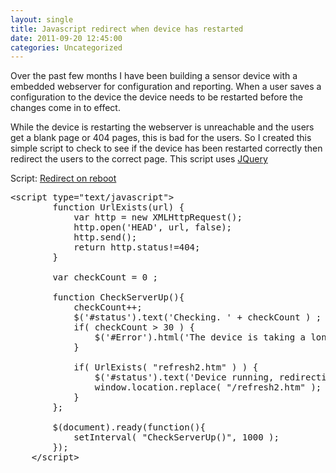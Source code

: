 ```yaml
---
layout: single
title: Javascript redirect when device has restarted 
date: 2011-09-20 12:45:00
categories: Uncategorized
---
```

Over the past few months I have been building a sensor device with a embedded webserver for configuration and reporting. When a user saves a configuration to the device the device needs to be restarted before the changes come in to effect.

While the device is restarting the webserver is unreachable and the users get a blank page or 404 pages, this is bad for the users. So I created this simple script to check to see if the device has been restarted correctly then redirect the users to the correct page. This script uses <a href="http://jquery.com/">JQuery</a>

Script: <a href="/public/uploads/2011/09/refresh.txt">Redirect on reboot</a>
<code></code>
<pre>&lt;script type="text/javascript"&gt;
		function UrlExists(url) {
			var http = new XMLHttpRequest();
			http.open('HEAD', url, false);
			http.send();
			return http.status!=404;
		}

		var checkCount = 0 ; 

		function CheckServerUp(){
			checkCount++; 
			$('#status').text('Checking. ' + checkCount ) ;			
			if( checkCount &gt; 30 ) {
				$('#Error').html('The device is taking a long time to reboot, &lt;a href="/refresh2.htm"&gt;Click here to continue&lt;/a&gt;' + checkCount ) ;
			}

			if( UrlExists( "refresh2.htm" ) ) {
				$('#status').text('Device running, redirecting...') ; 
				window.location.replace( "/refresh2.htm" );				
			}
		};

		$(document).ready(function(){
			setInterval( "CheckServerUp()", 1000 );			
		});
	&lt;/script&gt;</pre>
&nbsp;
